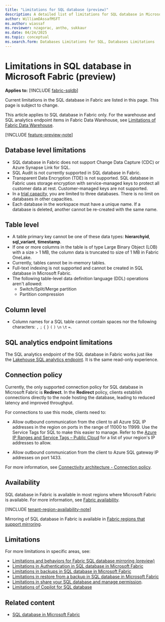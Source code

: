 ```yaml
---
title: "Limitations for SQL database (preview)"
description: A detailed list of limitations for SQL database in Microsoft Fabric.
author: WilliamDAssafMSFT
ms.author: wiassaf
ms.reviewer: nzagorac, antho, sukkaur
ms.date: 04/24/2025
ms.topic: conceptual
ms.search.form: Databases Limitations for SQL, Databases Limitations
---
```

# Limitations in SQL database in Microsoft Fabric (preview)

**Applies to:** [!INCLUDE [fabric-sqldb](../includes/applies-to-version/fabric-sqldb.md)]

Current limitations in the SQL database in Fabric are listed in this page. This page is subject to change.

This article applies to SQL database in Fabric only. For the warehouse and SQL analytics endpoint items in Fabric Data Warehouse, see [Limitations of Fabric Data Warehouse](../../data-warehouse/limitations.md).

[!INCLUDE [feature-preview-note](../../includes/feature-preview-note.md)]

## Database level limitations

- SQL database in Fabric does not support Change Data Capture (CDC) or Azure Synapse Link for SQL.
- SQL Audit is not currently supported in SQL database in Fabric.
- Transparent Data Encryption (TDE) is not supported. SQL database in Fabric uses storage encryption with service-managed keys to protect all customer data at rest. Customer-managed keys are not supported.
- In a [trial capacity](../../fundamentals/fabric-trial.md), you are limited to three databases. There is no limit on databases in other capacities.
- Each database in the workspace must have a unique name. If a database is deleted, another cannot be re-created with the same name.

## Table level  

- A table primary key cannot be one of these data types: **hierarchyid**, **sql_variant**, **timestamp**.
- If one or more columns in the table is of type Large Binary Object (LOB) with a size > 1 MB, the column data is truncated to size of 1 MB in Fabric OneLake.
- Currently, tables cannot be in-memory tables.
- Full-text indexing is not supported and cannot be created in SQL database in Microsoft Fabric.
- The following table-level data definition language (DDL) operations aren't allowed:
    - Switch/Split/Merge partition
    - Partition compression

## Column level

- Column names for a SQL table cannot contain spaces nor the following characters: `,` `;` `{` `}` `(` `)` `\n` `\t` `=`.

## SQL analytics endpoint limitations  

The SQL analytics endpoint of the SQL database in Fabric works just like the [Lakehouse SQL analytics endpoint](../../data-engineering/lakehouse-overview.md#lakehouse-sql-analytics-endpoint). It is the same read-only experience.

## Connection policy

Currently, the only supported connection policy for SQL database in Microsoft Fabric is **Redirect**. In the **Redirect** policy, clients establish connections directly to the node hosting the database, leading to reduced latency and improved throughput. 

For connections to use this mode, clients need to:

  - Allow outbound communication from the client to all Azure SQL IP addresses in the region on ports in the range of 11000 to 11999. Use the Service Tags for SQL to make this easier to manage. Refer to the [Azure IP Ranges and Service Tags – Public Cloud](https://www.microsoft.com/download/details.aspx?id=56519) for a list of your region's IP addresses to allow.
  
  - Allow outbound communication from the client to Azure SQL gateway IP addresses on port 1433.
  
For more information, see [Connectivity architecture - Connection policy](/azure/azure-sql/database/connectivity-architecture?view=fabric&preserve-view=true#connection-policy).

## Availability

SQL database in Fabric is available in most regions where Microsoft Fabric is available. For more information, see [Fabric availability](/azure/reliability/reliability-fabric#availability).

[!INCLUDE [tenant-region-availability-note](../../includes/tenant-region-availability-note.md)]

Mirroring of SQL database in Fabric is available in [Fabric regions that support mirroring](../mirrored-database/azure-sql-database-limitations.md#supported-regions).

## Limitations

For more limitations in specific areas, see:

- [Limitations and behaviors for Fabric SQL database mirroring (preview)](mirroring-limitations.md)
- [Limitations in Authentication in SQL database in Microsoft Fabric](authentication.md#limitations)
- [Limitations in backups in SQL database in Microsoft Fabric](backup.md#limitations)
- [Limitations in restore from a backup in SQL database in Microsoft Fabric](restore.md#limitations)
- [Limitations in share your SQL database and manage permission](share-sql-manage-permission.md#limitations).
- [Limitations of Copilot for SQL database](copilot.md#limitations)

## Related content

- [SQL database in Microsoft Fabric](overview.md)
